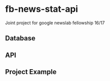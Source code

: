 # fb-news-stat-api
Joint project for google newslab fellowship 16/17

## Database

## API

## Project Example
